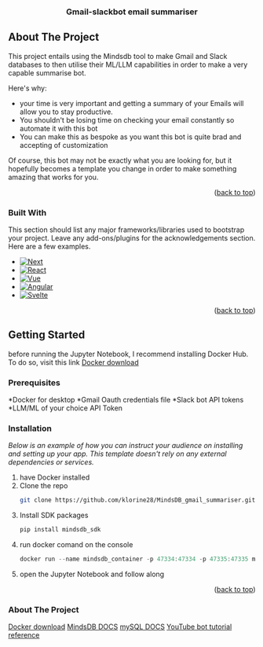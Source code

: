 <!-- Improved compatibility of back to top link: See: https://github.com/othneildrew/Best-README-Template/pull/73 -->
<a name="readme-top"></a>
<!--
*** Thanks for checking out the Best-README-Template. If you have a suggestion
*** that would make this better, please fork the repo and create a pull request
*** or simply open an issue with the tag "enhancement".
*** Don't forget to give the project a star!
*** Thanks again! Now go create something AMAZING! :D
-->

  <h3 align="center">Gmail-slackbot email summariser</h3>



<!-- ABOUT THE PROJECT -->
## About The Project


This project entails using the Mindsdb tool to make Gmail and Slack databases to then utilise their ML/LLM capabilities in order to make a very capable summarise bot.

Here's why:
* your time is very important and getting a summary of your Emails will allow you to stay productive.
* You shouldn't be losing time on checking your email constantly so automate it with this bot
* You can make this as bespoke as you want this bot is quite brad and accepting of customization

Of course, this bot may not be exactly what you are looking for, but it hopefully becomes a template you change in order to make something amazing that works for you.

<p align="right">(<a href="#readme-top">back to top</a>)</p>



### Built With

This section should list any major frameworks/libraries used to bootstrap your project. Leave any add-ons/plugins for the acknowledgements section. Here are a few examples.

* [![Next][Next.js]][Next-url]
* [![React][React.js]][React-url]
* [![Vue][Vue.js]][Vue-url]
* [![Angular][Angular.io]][Angular-url]
* [![Svelte][Svelte.dev]][Svelte-url]

<p align="right">(<a href="#readme-top">back to top</a>)</p>



<!-- GETTING STARTED -->
## Getting Started

before running the Jupyter Notebook, I recommend installing Docker Hub. To do so, visit this link
[Docker download](https://docs.docker.com/get-docker/)

### Prerequisites

*Docker for desktop
*Gmail Oauth credentials file
*Slack bot API tokens 
*LLM/ML of your choice API Token

### Installation

_Below is an example of how you can instruct your audience on installing and setting up your app. This template doesn't rely on any external dependencies or services._

1. have Docker installed
2. Clone the repo
   ```sh
   git clone https://github.com/klorine28/MindsDB_gmail_summariser.git
   ```
3. Install SDK packages
   ```sh
   pip install mindsdb_sdk
   ```
4. run docker comand on the console
   ```js
   docker run --name mindsdb_container -p 47334:47334 -p 47335:47335 mindsdb/mindsdb
   ```
5. open the Jupyter Notebook and follow along

<p align="right">(<a href="#readme-top">back to top</a>)</p>


<!-- Useful links -->
### About The Project
[Docker download](https://docs.docker.com/get-docker/)
[MindsDB DOCS](https://docs.mindsdb.com/setup/self-hosted/docker)
[mySQL DOCS](https://dev.mysql.com/doc/)
[YouTube bot tutorial reference](https://youtu.be/X1LbMUTKsPI?si=Z4wFPPmz1DkzJKnM)



<!-- MARKDOWN LINKS & IMAGES -->
<!-- https://www.markdownguide.org/basic-syntax/#reference-style-links -->
[Next.js]: https://img.shields.io/badge/python-3670A0?style=for-the-badge&logo=python&logoColor=ffdd54
[Next-url]: https://www.python.org
[React.js]: https://img.shields.io/badge/Vscode-007ACC?style=for-the-badge&logo=visualstudiocode&logoColor=white
[React-url]: https://code.visualstudio.com
[Vue.js]: https://cdn.prod.website-files.com/62a8755be8bcc86e6307def8/6329b27b3fc044f886326c4e_mindsDB-full%20logo.svg
[Vue-url]: https://mindsdb.com
[Angular.io]: https://shields.io/badge/MySQL-lightgrey?logo=mysql&style=plastic&logoColor=white&labelColor=blue
[Angular-url]: https://dev.mysql.com/doc/mysql-shell/8.0/en/
[Svelte.dev]: https://img.shields.io/badge/postgresql-4169e1?style=for-the-badge&logo=postgresql&logoColor=white
[Svelte-url]:  https://www.postgresql.org
